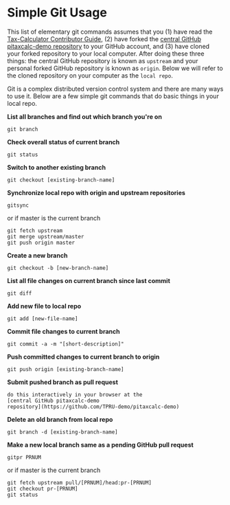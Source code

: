 Simple Git Usage
================

This list of elementary git commands assumes that you (1) have read
the [Tax-Calculator Contributor
Guide](http://taxcalc.readthedocs.io/en/latest/contributor_guide.html),
(2) have forked the [central GitHub pitaxcalc-demo
repository](https://github.com/TPRU-demo/pitaxcalc-demo) to your
GitHub account, and (3) have cloned your forked repository to your
local computer.  After doing these three things: the central GitHub
repository is known as `upstream` and your personal forked GitHub
repository is known as `origin`.  Below we will refer to the cloned
repository on your computer as the `local repo`.

Git is a complex distributed version control system and there are many
ways to use it.  Below are a few simple git commands that do basic
things in your local repo.

**List all branches and find out which branch you're on**
```
git branch
```

**Check overall status of current branch**
```
git status
```

**Switch to another existing branch**
```
git checkout [existing-branch-name]
```

**Synchronize local repo with origin and upstream repositories**
```
gitsync
```
or if master is the current branch
```
git fetch upstream
git merge upstream/master
git push origin master
```

**Create a new branch**
```
git checkout -b [new-branch-name]
```

**List all file changes on current branch since last commit**
```
git diff
```

**Add new file to local repo**
```
git add [new-file-name]
```

**Commit file changes to current branch**
```
git commit -a -m "[short-description]"
```

**Push committed changes to current branch to origin**
```
git push origin [existing-branch-name]
```

**Submit pushed branch as pull request**
```
do this interactively in your browser at the
[central GitHub pitaxcalc-demo
repository](https://github.com/TPRU-demo/pitaxcalc-demo)
```

**Delete an old branch from local repo**
```
git branch -d [existing-branch-name]
```

**Make a new local branch same as a pending GitHub pull request**
```
gitpr PRNUM
```
or if master is the current branch
```
git fetch upstream pull/[PRNUM]/head:pr-[PRNUM]
git checkout pr-[PRNUM]
git status
```
